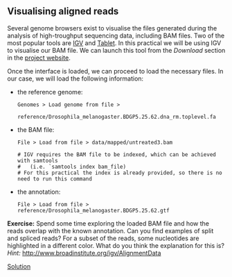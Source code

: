 ## Visualising aligned reads
Several genome browsers exist to visualise the files generated during the analysis of high-troughput sequencing data, including BAM files. Two of the most popular tools are [IGV](http://www.broadinstitute.org/igv/) and [Tablet](http://bioinf.scri.ac.uk/tablet/). In this practical we will be using IGV to visualise our BAM file. We can launch this tool from the *Download* section in the [project website](http://www.broadinstitute.org/igv/download).

Once the interface is loaded, we can proceed to load the necessary files. In our case, we will load the following information:

* the reference genome:

    ```
    Genomes > Load genome from file > 
        reference/Drosophila_melanogaster.BDGP5.25.62.dna_rm.toplevel.fa
    ```
* the BAM file:

    ```
    File > Load from file > data/mapped/untreated3.bam

    # IGV requires the BAM file to be indexed, which can be achieved with samtools 
    #   (i.e. `samtools index bam_file)
    # For this practical the index is already provided, so there is no need to run this command
    ```  
* the annotation:

    ```
    File > Load from file > reference/Drosophila_melanogaster.BDGP5.25.62.gtf
    ```

**Exercise:** Spend some time exploring the loaded BAM file and how the reads overlap with the known annotation. Can you find examples of split and spliced reads? For a subset of the reads, some nucleotides are highlighted in a different color. What do you think the explanation for this is?
*Hint:* http://www.broadinstitute.org/igv/AlignmentData

[Solution](../solutions/_visualising_ex1.md)
